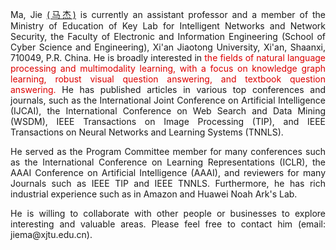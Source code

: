 <p align='justify'>Ma, Jie <a href='https://gr.xjtu.edu.cn/zh/web/jiema'>(马杰)</a> is currently an assistant professor and a member of the Ministry of Education of Key Lab for Intelligent Networks and Network Security, the Faculty of Electronic and Information Engineering (School of Cyber Science and Engineering), Xi'an Jiaotong University, Xi'an, Shaanxi, 710049, P.R. China. He is broadly interested in <font color='#dd0000'> the fields of natural language processing and multimodality learning, with a focus on knowledge graph learning, robust visual question answering, and textbook question answering. </font> He has published articles in various top conferences and journals, such as the International Joint Conference on Artificial Intelligence (IJCAI), the International Conference on Web Search and Data Mining (WSDM), IEEE Transactions on Image Processing (TIP), and IEEE Transactions on Neural Networks and Learning Systems (TNNLS).</p>

<p align='justify'>He served as the Program Committee member for many conferences such as the International Conference on Learning Representations (ICLR), the AAAI Conference on Artificial Intelligence (AAAI), and reviewers for many Journals such as IEEE TIP and IEEE TNNLS. Furthermore, he has rich industrial experience such as in Amazon and Huawei Noah Ark's Lab.</p>

<p align='justify'>He is willing to collaborate with other people or businesses to explore interesting and valuable areas. Please feel free to contact him (email: jiema@xjtu.edu.cn). </p>